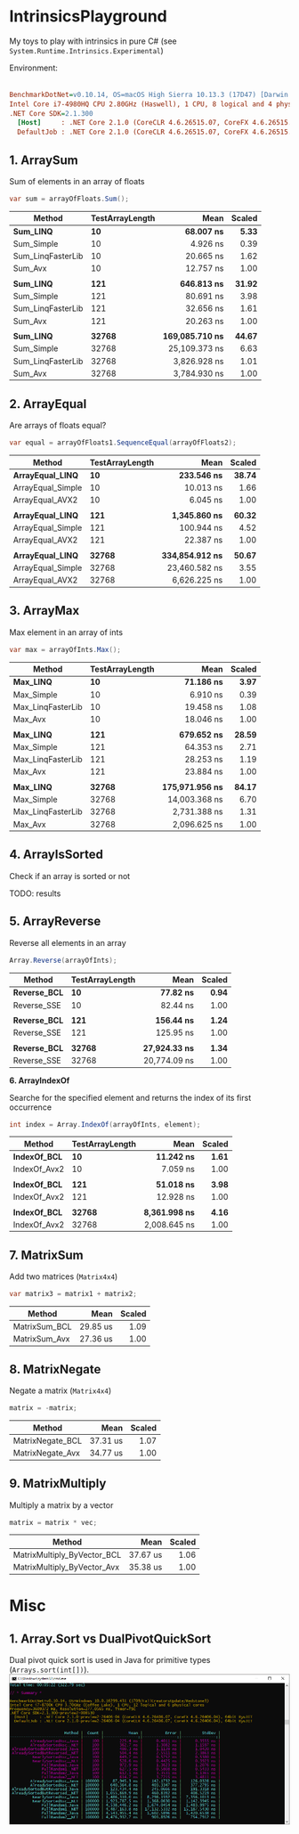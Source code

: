 # IntrinsicsPlayground

My toys to play with intrinsics in pure C# (see `System.Runtime.Intrinsics.Experimental`)

Environment:
``` ini

BenchmarkDotNet=v0.10.14, OS=macOS High Sierra 10.13.3 (17D47) [Darwin 17.4.0]
Intel Core i7-4980HQ CPU 2.80GHz (Haswell), 1 CPU, 8 logical and 4 physical cores
.NET Core SDK=2.1.300
  [Host]     : .NET Core 2.1.0 (CoreCLR 4.6.26515.07, CoreFX 4.6.26515.06), 64bit RyuJIT
  DefaultJob : .NET Core 2.1.0 (CoreCLR 4.6.26515.07, CoreFX 4.6.26515.06), 64bit RyuJIT
```


## **1. ArraySum**

Sum of elements in an array of floats 
```csharp
var sum = arrayOfFloats.Sum();
````

|            Method | TestArrayLength |           Mean | Scaled |
|------------------ |---------------- |---------------:|-------:|
|          **Sum_LINQ** |              **10** |      **68.007 ns** |   **5.33** |
|        Sum_Simple |              10 |       4.926 ns |   0.39 |
| Sum_LinqFasterLib |              10 |      20.665 ns |   1.62 |
|           Sum_Avx |              10 |      12.757 ns |   1.00 |
|                   |                 |                |        |
|          **Sum_LINQ** |             **121** |     **646.813 ns** |  **31.92** |
|        Sum_Simple |             121 |      80.691 ns |   3.98 |
| Sum_LinqFasterLib |             121 |      32.656 ns |   1.61 |
|           Sum_Avx |             121 |      20.263 ns |   1.00 |
|                   |                 |                |        |
|          **Sum_LINQ** |           **32768** | **169,085.710 ns** |  **44.67** |
|        Sum_Simple |           32768 |  25,109.373 ns |   6.63 |
| Sum_LinqFasterLib |           32768 |   3,826.928 ns |   1.01 |
|           Sum_Avx |           32768 |   3,784.930 ns |   1.00 |


## **2. ArrayEqual**

Are arrays of floats equal?
```csharp
var equal = arrayOfFloats1.SequenceEqual(arrayOfFloats2);
```

|            Method | TestArrayLength |           Mean | Scaled |
|------------------ |---------------- |---------------:|-------:|
|   **ArrayEqual_LINQ** |              **10** |     **233.546 ns** |  **38.74** |
| ArrayEqual_Simple |              10 |      10.013 ns |   1.66 |
|   ArrayEqual_AVX2 |              10 |       6.045 ns |   1.00 |
|                   |                 |                |        |
|   **ArrayEqual_LINQ** |             **121** |   **1,345.860 ns** |  **60.32** |
| ArrayEqual_Simple |             121 |     100.944 ns |   4.52 |
|   ArrayEqual_AVX2 |             121 |      22.387 ns |   1.00 |
|                   |                 |                |        |
|   **ArrayEqual_LINQ** |           **32768** | **334,854.912 ns** |  **50.67** |
| ArrayEqual_Simple |           32768 |  23,460.582 ns |   3.55 |
|   ArrayEqual_AVX2 |           32768 |   6,626.225 ns |   1.00 |


## **3. ArrayMax**

Max element in an array of ints 
```csharp
var max = arrayOfInts.Max();
```

|            Method | TestArrayLength |           Mean | Scaled |
|------------------ |---------------- |---------------:|-------:|
|          **Max_LINQ** |              **10** |      **71.186 ns** |   **3.97** |
|        Max_Simple |              10 |       6.910 ns |   0.39 |
| Max_LinqFasterLib |              10 |      19.458 ns |   1.08 |
|           Max_Avx |              10 |      18.046 ns |   1.00 |
|                   |                 |                |        |
|          **Max_LINQ** |             **121** |     **679.652 ns** |  **28.59** |
|        Max_Simple |             121 |      64.353 ns |   2.71 |
| Max_LinqFasterLib |             121 |      28.253 ns |   1.19 |
|           Max_Avx |             121 |      23.884 ns |   1.00 |
|                   |                 |                |        |
|          **Max_LINQ** |           **32768** | **175,971.956 ns** |  **84.17** |
|        Max_Simple |           32768 |  14,003.368 ns |   6.70 |
| Max_LinqFasterLib |           32768 |   2,731.388 ns |   1.31 |
|           Max_Avx |           32768 |   2,096.625 ns |   1.00 |


## **4. ArrayIsSorted**

Check if an array is sorted or not

TODO: results


## **5. ArrayReverse**

Reverse all elements in an array

```csharp
Array.Reverse(arrayOfInts);
```

|      Method | TestArrayLength |         Mean | Scaled |
|------------ |---------------- |-------------:|-------:|
| **Reverse_BCL** |              **10** |     **77.82 ns** |   **0.94** |
| Reverse_SSE |              10 |     82.44 ns |   1.00 |
|             |                 |              |        |
| **Reverse_BCL** |             **121** |    **156.44 ns** |   **1.24** |
| Reverse_SSE |             121 |    125.95 ns |   1.00 |
|             |                 |              |        |
| **Reverse_BCL** |           **32768** | **27,924.33 ns** |   **1.34** |
| Reverse_SSE |           32768 | 20,774.09 ns |   1.00 |


**6. ArrayIndexOf**

Searche for the specified element and returns the index of its first occurrence
```csharp
int index = Array.IndexOf(arrayOfInts, element);
```

|       Method | TestArrayLength |         Mean | Scaled |
|------------- |---------------- |-------------:|-------:|
|  **IndexOf_BCL** |              **10** |    **11.242 ns** |   **1.61** |
| IndexOf_Avx2 |              10 |     7.059 ns |   1.00 |
|              |                 |              |        |
|  **IndexOf_BCL** |             **121** |    **51.018 ns** |   **3.98** |
| IndexOf_Avx2 |             121 |    12.928 ns |   1.00 |
|              |                 |              |        |
|  **IndexOf_BCL** |           **32768** | **8,361.998 ns** |   **4.16** |
| IndexOf_Avx2 |           32768 | 2,008.645 ns |   1.00 |


## **7. MatrixSum**

Add two matrices (`Matrix4x4`)

```csharp
var matrix3 = matrix1 + matrix2;
```

|        Method |     Mean | Scaled |
|-------------- |---------:|-------:|
| MatrixSum_BCL | 29.85 us |   1.09 |
| MatrixSum_Avx | 27.36 us |   1.00 |


## **8. MatrixNegate**

Negate a matrix (`Matrix4x4`)
```csharp
matrix = -matrix;
```

|           Method |     Mean | Scaled |
|----------------- |---------:|-------:|
| MatrixNegate_BCL | 37.31 us |   1.07 |
| MatrixNegate_Avx | 34.77 us |   1.00 |


## 9. MatrixMultiply 

Multiply a matrix by a vector 
```csharp
matrix = matrix * vec;
```

|                      Method |     Mean | Scaled |
|---------------------------- |---------:|-------:|
| MatrixMultiply_ByVector_BCL | 37.67 us |   1.06 |
| MatrixMultiply_ByVector_Avx | 35.38 us |   1.00 |


# Misc

## **1. Array.Sort vs DualPivotQuickSort**

Dual pivot quick sort is used in Java for primitive types (`Arrays.sort(int[])`).
![alt text](Screenshots/DualPivotQuickSort.png)
